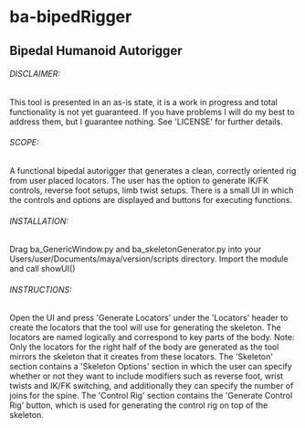 # ba-bipedRigger
## Bipedal Humanoid Autorigger

###### DISCLAIMER: 

This tool is presented in an as-is state, it is a work in progress and total functionality is not yet guaranteed. If you have problems I will do my best to address them, but I guarantee nothing. See 'LICENSE' for further details.

###### SCOPE: 

A functional bipedal autorigger that generates a clean, correctly oriented rig from user placed locators. The user has the option to generate IK/FK controls, reverse foot setups, limb twist setups.
There is a small UI in which the controls and options are displayed and buttons for executing functions.

###### INSTALLATION: 


Drag ba_GenericWindow.py and ba_skeletonGenerator.py into your Users/user/Documents/maya/version/scripts directory. Import the module and call showUI()

###### INSTRUCTIONS:


Open the UI and press 'Generate Locators' under the 'Locators' header to create the locators that the tool will use for generating the skeleton. The locators are named logically and correspond to key parts of the body.
Note: Only the locators for the right half of the body are generated as the tool mirrors the skeleton that it creates from these locators.
The 'Skeleton' section contains a 'Skeleton Options' section in which the user can specify whether or not they want to include modifiers such as reverse foot, wrist twists and IK/FK switching, and additionally they can specify the number of joins for the spine.
The 'Control Rig' section contains the 'Generate Control Rig' button, which is used for generating the control rig on top of the skeleton.

